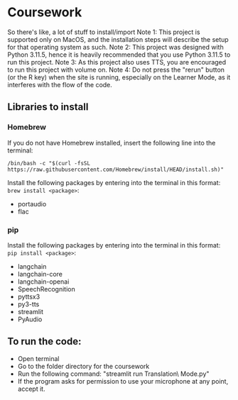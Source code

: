 # Coursework
So there's like, a lot of stuff to install/import
Note 1: This project is supported only on MacOS, and the installation steps will describe the setup for that operating system as such.
Note 2: This project was designed with Python 3.11.5, hence it is heavily recommended that you use Python 3.11.5 to run this project.
Note 3: As this project also uses TTS, you are encouraged to run this project with volume on.
Note 4: Do not press the "rerun" button (or the R key) when the site is running, especially on the Learner Mode, as it interferes with the flow of the code.

## Libraries to install
### Homebrew
If you do not have Homebrew installed, insert the following line into the terminal:

```/bin/bash -c "$(curl -fsSL https://raw.githubusercontent.com/Homebrew/install/HEAD/install.sh)"```

Install the following packages by entering into the terminal in this format: `brew install <package>`:
- portaudio
- flac

### pip

Install the following packages by entering into the terminal in this format: `pip install <package>`:
- langchain
- langchain-core
- langchain-openai
- SpeechRecognition
- pyttsx3
- py3-tts
- streamlit
- PyAudio

## To run the code:
- Open terminal
- Go to the folder directory for the coursework
- Run the following command: "streamlit run Translation\ Mode.py"
- If the program asks for permission to use your microphone at any point, accept it.
